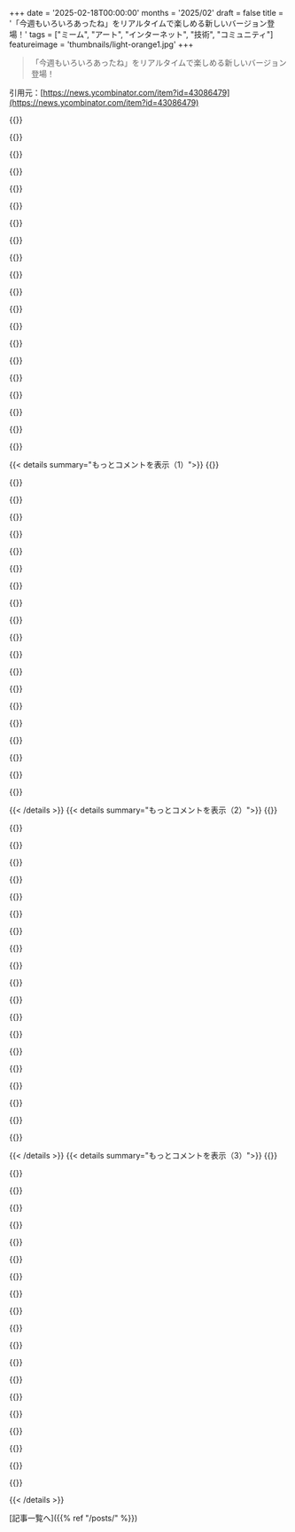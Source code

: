 +++
date = '2025-02-18T00:00:00'
months = '2025/02'
draft = false
title = '「今週もいろいろあったね」をリアルタイムで楽しめる新しいバージョン登場！'
tags = ["ミーム", "アート", "インターネット", "技術", "コミュニティ"]
featureimage = 'thumbnails/light-orange1.jpg'
+++

> 「今週もいろいろあったね」をリアルタイムで楽しめる新しいバージョン登場！

引用元：[https://news.ycombinator.com/item?id=43086479](https://news.ycombinator.com/item?id=43086479)

{{<matomeQuote body="これはまじで最高だね！もしまだ遊び足りないなら、動的にしていつも正確に表示できるようにしようよ。最小の「未完了」な単位で時間を表示して、12月31日の夜はTintinが何も言わないようにしよう。夜は週を選んで、週が終わると月を選び、月が終わると年を選んで、年の終わりにはフォールバック。" userName="isoprophlex" createdAt="2025-02-18T12:12:58" color="#785bff">}}

{{<matomeQuote body="いいアイデアだね！ミームの本来の意図を保つことになるから、イベントに基づいて「長く感じているほどは経っていない」って伝えられる。今のままだと、「今日は何曜日 / 金曜日」って見ると、本質から外れちゃうよね。" userName="kemayo" createdAt="2025-02-18T16:17:18" color="#785bff">}}

{{<matomeQuote body="年末に選ぶのは10年だね。2030年の12月31日はすごいことになると思う。" userName="ritcgab" createdAt="2025-02-18T18:53:26" color="">}}

{{<matomeQuote body="まさに世紀の変わり目だね。" userName="unoti" createdAt="2025-02-18T20:02:35" color="">}}

{{<matomeQuote body="素晴らしい提案だし、ありがとう！" userName="dlazaro" createdAt="2025-02-18T12:17:09" color="">}}

{{<matomeQuote body="＞現在の時間はリクエストのIPを元にCloudflare Workerで決定される。IPを使って時間を知る理由がわからなくて混乱してたよ。地理的にIPをロケートして、クライアントのタイムゾーンを確認して、サーバー時刻をユーザーのローカル時間に変換してるんだよね？標準のリクエストヘッダーでローカルタイムのTZを指定できたらいいなぁ。今回の作品は素晴らしいけど、今Tintinがトレンドってのはどういうこと？すごい数のTintin関連コンテンツを目にしてるんだけど。" userName="FearNotDaniel" createdAt="2025-02-18T09:09:29" color="#ff33a1">}}

{{<matomeQuote body="＞Tintinが今トレンドの理由は、キャラクターが2025年1月に多くの国でパブリックドメインに入るからだよ。この「何て週なんだ」は1930年のアルバム（『金のクレイフィッシュ』）からのもので、パブリックドメインの一部だからこういうミームジェネレーターで合法的に使えるんだ。EUでは状況が違うけどね。Hergéは1983年に亡くなってて、彼の作品は死後75年間の保護があると聞いてる。" userName="pavlov" createdAt="2025-02-18T10:14:18" color="#38d3d3">}}

{{<matomeQuote body="＞Tintinが2025年1月に多くの国でパブリックドメインになるって聞いたけど、アメリカだけなのかな？元々の出版がベルギーだし、ほとんどの国は作者の死後で判断するって思うんだが、ちょっと不安。" userName="zinekeller" createdAt="2025-02-18T11:04:57" color="">}}

{{<matomeQuote body="更新：WikipediaのTintinファイルに関する著作権ノートは予想外の内容だった。<br>著作権の形式に従わず、1909年7月1日以降に初めて公開された作品は9th Circuitでパブリックドメインではない場合があるとされている。これが維持された場合、アメリカではパブリックドメインではない可能性があるかもしれない。" userName="zinekeller" createdAt="2025-02-18T13:16:06" color="#ff5733">}}

{{<matomeQuote body="パブリックドメインになると、そのIPをネタにする可能性が下がるんだよね。" userName="pr353n747-0n83" createdAt="2025-02-18T19:41:37" color="">}}

{{<matomeQuote body="クライアント側でセリフの吹き出しを計算することもできるかもね…" userName="kleiba" createdAt="2025-02-18T09:42:53" color="">}}

{{<matomeQuote body="そうだけど、どうやら<br>＞”JavaScriptはブラウザに送られない。”はデザイン上の目標みたい。JSなしでは無理かも、特にSVGの中では。" userName="berkes" createdAt="2025-02-18T09:51:52" color="">}}

{{<matomeQuote body="そう、それがデザイン目標だったね！サーバー側で時間を設定する必要があるけど、クライアント側でCSSだけで時間を更新するのは技術的には可能かもしれない。" userName="dlazaro" createdAt="2025-02-18T11:18:35" color="">}}

{{<matomeQuote body="間違ったデザイン目標だと思うな。正確さの方が重要だし、プロキシのせいでNYのサーバーを通ってるから5時間ずれてる。IPアドレスから物理的位置を正確に特定するのは難しいと思うよ。" userName="lordmauve" createdAt="2025-02-18T14:00:04" color="#ff5733">}}

{{<matomeQuote body="自分の電話がモロッコに接続して時計が更新されたおかげでバスを逃したんだ、ビーチにいたのに。妙なことに、マラガの近くだったのに、そんなに近くなかったのに。" userName="l1ng0" createdAt="2025-02-20T03:49:15" color="">}}

{{<matomeQuote body="このコメントがユニークなミーム生成器の上にあるのが面白いよね。『What a day, huh?』ミームで時間を把握して面接に遅れた人がいたら可笑しい。" userName="tdeck" createdAt="2025-02-18T22:28:13" color="">}}

{{<matomeQuote body="面白いアイデアだね…時間に合わせたミームを表示する壁掛け時計。" userName="mNovak" createdAt="2025-02-18T22:44:39" color="">}}

{{<matomeQuote body="（考えを巡らせて）こうアプローチするかな：<br>- puppeteerを使ってサーバー側でページをレンダリングし、getClientRect/calcでサイズを適用してマークアップを出力するか、<br>- HTML + CSSで吹き出しを描写するか。" userName="rpastuszak" createdAt="2025-02-18T10:56:56" color="">}}

{{<matomeQuote body="“今夜：Orange Redditが普通の人なら七つのPNGファイルとgetDay()で作るミームサイトを過剰設計する。”" userName="encom" createdAt="2025-02-18T17:11:53" color="">}}

{{<matomeQuote body="今は笑ってるかもしれないけど、Orange Websiteの精神に従って、そのノウハウを活かしてモートを築いてるよ。" userName="rpastuszak" createdAt="2025-02-18T18:13:11" color="">}}

{{< details summary="もっとコメントを表示（1）">}}
{{<matomeQuote body="WASMはJSに含まれるのか、JSなしで動くことができるのかって聞くのはちょっと横道に逸れてるのかな？2000年代にはFlashやSilverlight、Javaなんかもあったけど、今はその時代は終わったしな。" userName="Cthulhu_" createdAt="2025-02-18T11:48:57" color="">}}

{{<matomeQuote body="それは横道に逸れてないし、いい質問だと思う。WASMはブラウザ上で”正しくやる”大チャンスを与えてくれる。JSの問題をどう解決するか、WASMのランタイムやサンドボックスについての議論がもっとあってもいいよな。" userName="berkes" createdAt="2025-02-19T10:56:45" color="#785bff">}}

{{<matomeQuote body="＞”そのリクエストヘッダーがあったらローカルタイムのTZを指定できていいな。”この情報もフィンガープリンティングに使われるよね。Chromeは気にしないだろうけど、FirefoxやSafariは気にしてると思う。" userName="RicoElectrico" createdAt="2025-02-18T09:20:38" color="">}}

{{<matomeQuote body="それってもうあるんじゃない？少なくともJSでは。Firefoxの“resist fingerprinting”はフィンガープリンティングを防ぐために色んなことをしてるよ。大体は問題にならないけど、たまにWordleの問題を開こうとするとうまくいかないこともある。" userName="snailmailman" createdAt="2025-02-18T09:56:14" color="">}}

{{<matomeQuote body="その通り。でも、プライバシー重視の視点で言うと、サーバーがIPアドレスから精度高く位置情報を取得しなくても、表示するタイムゾーンを知ることができるってことだ。" userName="FearNotDaniel" createdAt="2025-02-18T13:47:05" color="#38d3d3">}}

{{<matomeQuote body="この議論はGoogleのPrivacy Sandboxがトラッキングを減らすって言うのと同じ位成り立たないと思う。IPはまだ使えるから、悪意のあるサイトは思い通りに利用するだろうし、追加のタイムゾーンヘッダーがトラッキングを減らすわけじゃない。" userName="account42" createdAt="2025-02-19T14:03:49" color="">}}

{{<matomeQuote body="ほとんどの人にはこの情報はIPに含まれてるよね。" userName="asddubs" createdAt="2025-02-18T09:57:17" color="">}}

{{<matomeQuote body="ユーザーのローカルタイムゾーンはIPにどう含まれるの？IPアドレスから位置を得るのにGeo IPルックアップが必要だし、タイムゾーンデータベースで調べる必要がある。これ以外に何か見落としてる？" userName="FearNotDaniel" createdAt="2025-02-18T13:35:00" color="">}}

{{<matomeQuote body="君が言いたいことがよく分からないんだけど、言葉の使い方について話してるだけなの？それとも何か反対してるの？" userName="asddubs" createdAt="2025-02-18T23:34:15" color="">}}

{{<matomeQuote body="クライアントサイドでは大部分のフィンガープリンティングが行われるって聞く。正直、もう無理な気がするから、みんなにユニークなオンラインIDを割り振ればいいと思う。" userName="eknkc" createdAt="2025-02-18T11:17:18" color="">}}

{{<matomeQuote body="自分が諦めたからって、みんなを引きずり込まないでほしいな。最近のHNの投稿も参考になるよ。https://news.ycombinator.com/item?id=43083151" userName="latexr" createdAt="2025-02-18T13:14:36" color="">}}

{{<matomeQuote body="オプトアウトとかオプトインにすれば、プライバシーを気にするちょうど6人だけが希望どおりにできると思う。" userName="lgas" createdAt="2025-02-18T09:33:19" color="">}}

{{<matomeQuote body="でも、オフにすると、プライバシーを気にする人たちのデータポイントになるから、逆効果かもね。" userName="timlyo" createdAt="2025-02-18T09:47:32" color="">}}

{{<matomeQuote body="プライバシーを開示したくない人のために、デフォルトでGMTを使うのがいいんじゃない？" userName="oneeyedpigeon" createdAt="2025-02-18T10:31:47" color="">}}

{{<matomeQuote body="世間一般のIPと違うGMTを使うのは、単にIPだけよりも多くの情報を提供することになる。" userName="account42" createdAt="2025-02-19T14:07:35" color="">}}

{{<matomeQuote body="こういうヘッダーは既にあると思ってたけど、RFC2616では”全てのHTTP日時スタンプは例外なくグリニッジ標準時(GMT)で表現されるべき”って書いてある。別のTZヘッダーがあれば便利だと思う。" userName="oneeyedpigeon" createdAt="2025-02-18T10:30:33" color="#38d3d3">}}

{{<matomeQuote body="HTTPの日付フォーマットの話はちょっと別で、文書の後半ではHTTPメッセージ内での形式の話をしてるから、ページの表示とは関係ないんだ。だから、UTCをどこでも使うのが理にかなってる。" userName="FearNotDaniel" createdAt="2025-02-18T13:44:11" color="">}}

{{<matomeQuote body="ユーザーが自分のタイムゾーンを選べるようなGETパラメータにしたらいいんじゃない？" userName="jraph" createdAt="2025-02-18T10:12:33" color="">}}

{{<matomeQuote body="ユーザーがサインアップ時に選んだタイムゾーンを覚えるアカウントを作るって手もあるよね。" userName="account42" createdAt="2025-02-19T14:00:22" color="">}}

{{<matomeQuote body="やっと気づいたけど、このミームは元のコミックを改変した画像なんだね。スピーチバブルが原作に比べてちょっときれい過ぎるな。" userName="Svip" createdAt="2025-02-18T09:35:01" color="#45d325">}}


{{< /details >}}
{{< details summary="もっとコメントを表示（2）">}}
{{<matomeQuote body="バブルのサイズを適切にして、背景を滑らかにしたバージョンを作るか考えてるけど、そうすると’ミーム感’がなくなるかも。元の背景がTumblrで生まれたフォーマットのだからそのままにしたよ。" userName="dlazaro" createdAt="2025-02-18T11:27:47" color="">}}

{{<matomeQuote body="Hergéはディテールにすごくこだわった。私もTinTinのコミックを持ってるけど、言語によって文字数が全然違うから、レイアウトやスピーチバブルのバランスも重要なんだよね。" userName="berkes" createdAt="2025-02-18T13:47:08" color="#ff5733">}}

{{<matomeQuote body="ブラウザが自動で更新するには、<meta http-equiv='Refresh'>タグを使うといいよ。N秒後に自動更新するんだ。" userName="cprecioso" createdAt="2025-02-18T08:32:05" color="">}}

{{<matomeQuote body="W3Cはこれをずっと前に非推奨にしてるよ：" userName="panki27" createdAt="2025-02-18T11:01:10" color="">}}

{{<matomeQuote body="どうせブラウザはインターネットが続く限りこれをサポートしそう。" userName="code_biologist" createdAt="2025-02-18T11:23:34" color="">}}

{{<matomeQuote body="まあ、HTML6が後方互換性ない限り、これは長くサポートされるだろうね。" userName="Cthulhu_" createdAt="2025-02-18T11:47:00" color="">}}

{{<matomeQuote body="それでも、ブラウザはHTML5をインターネットの終わりまでサポートし続けるだろうよ。" userName="account42" createdAt="2025-02-19T14:08:40" color="">}}

{{<matomeQuote body="確かにウェブアプリには良くないけど、こういうおもちゃみたいなプロジェクトなら、JSなしでも十分だよ。使えなくなっても大した問題じゃないしね。" userName="cprecioso" createdAt="2025-02-18T11:24:04" color="">}}

{{<matomeQuote body="それって、俺も「Refresh」HTTPヘッダーを送信すればいいの？" userName="9dev" createdAt="2025-02-18T09:34:18" color="">}}

{{<matomeQuote body="そうだよ。<br>https://developer.mozilla.org/en-US/docs/Web/HTTP/Headers/Re...<br>同じように、`Link: foo.css; rel=stylesheet`を使ってスタイルシートを指定できるんだ。<br>https://developer.mozilla.org/en-US/docs/Web/HTTP/Headers/Li..." userName="greyface-" createdAt="2025-02-18T09:43:07" color="#45d325">}}

{{<matomeQuote body="残念ながら、これってFirefoxだけでしか動かないんだ。でも、すごい変なことができるよ。<br>https://www.5snb.club/pages/contentlesshtml/（<br>https://news.ycombinator.com/item?id=42234837）" userName="notpushkin" createdAt="2025-02-18T11:41:45" color="">}}

{{<matomeQuote body="なんかこれ、昔のインターネットを思い出させるなあ。あの頃はランダムで役に立たないけど面白いコンテンツがいっぱいあった。やっぱり一番面白いのって、あんまり意味がないことが多いよね。" userName="latedog" createdAt="2025-02-18T11:03:20" color="">}}

{{<matomeQuote body="「Single-serving site」って言葉がいいよ。初期のインターネットで一番楽しかった部分だと思う。<br>https://en.wikipedia.org/wiki/Single-serving_site" userName="fckgw" createdAt="2025-02-18T15:40:29" color="#45d325">}}

{{<matomeQuote body="「役に立たない」って何言ってんの？これ、全然仕事のSlackチャンネルでスパムとして使えるじゃん。" userName="executesorder66" createdAt="2025-02-18T12:40:32" color="">}}

{{<matomeQuote body="Slackチャンネルを言ってるなら、同じ「初期インターネット」って言い方はしてないと思うよ（笑）" userName="hnaccount_rng" createdAt="2025-02-18T14:56:45" color="">}}

{{<matomeQuote body="たぶん、みんな「役に立たない」って部分に反応してるだけだと思うけど、あの頃はSlackじゃなくて、IRCやメールとか使ってたはずだよ。" userName="Ensorceled" createdAt="2025-02-18T15:34:40" color="">}}

{{<matomeQuote body="スレッドの他のコメントを見ればわかると思うけど、「役に立たない」って部分だけには答えてたんだ。でも、Slackの代わりにIRCやメール、昔の職場で使ってたものに置き換えてくれ。" userName="executesorder66" createdAt="2025-02-18T18:50:53" color="">}}

{{<matomeQuote body="残念ながら、これ正真正銘の画像じゃなくて、HTMLのSVGで作られてるから、チャットに画像をそのままコピー＆ペーストはできないんだよね。" userName="ghayes" createdAt="2025-02-18T18:47:01" color="">}}

{{<matomeQuote body="後から気づいたけど、スクリーンショットを手動で撮ってjpgにするか、リンクを送った方がいいかも。" userName="executesorder66" createdAt="2025-02-18T18:53:07" color="">}}

{{<matomeQuote body="Stumbleはアルゴリズムが絶妙だったんだ。孤独な思考から少しだけ抜け出すための無限フィードがあって、でも有毒なコミュニティはなかったからいい感じだった。" userName="reverendsteveii" createdAt="2025-02-18T14:05:30" color="">}}


{{< /details >}}
{{< details summary="もっとコメントを表示（3）">}}
{{<matomeQuote body="やっぱりウェブを殺したのはGoogleとFacebookだよね。後者は本当のアイデンティティをもたらして、自由なインターネットを壊した。もはやインターネットは探索や学びの仮想空間じゃなくて、現実世界とつながってしまった。" userName="ilrwbwrkhv" createdAt="2025-02-18T16:20:36" color="#785bff">}}

{{<matomeQuote body="本当のアイデンティティがインターネットを壊したわけじゃなくて、数社が作り上げた中毒性の完璧な処方が原因だよ。まるでオピウム窟みたいになった。" userName="herval" createdAt="2025-02-18T16:42:00" color="#ff5733">}}

{{<matomeQuote body="匿名だったら、企業が中毒性を完璧にするのはもっと難しかったと思う。" userName="ilrwbwrkhv" createdAt="2025-02-18T16:58:34" color="">}}

{{<matomeQuote body="昔もちゃんとしたアイデンティティはあったし、ニックネームを使ってたから、それがターゲティングには十分だったんだ。" userName="SiempreViernes" createdAt="2025-02-18T17:01:28" color="">}}

{{<matomeQuote body="Tiktokは完全に匿名だし、RedditやCandy Crushも同じだよね。投稿する時に顔見せる人もいるけど。" userName="herval" createdAt="2025-02-18T18:04:25" color="">}}

{{<matomeQuote body="インターネットが私たちの日常生活に影響を与えるべきではなかったって？全然現実的じゃないね。テレビや電話はどうなの？技術は中立的で、使い方が大事なのに、インターネットだけ特別なのはおかしいよね。" userName="dingnuts" createdAt="2025-02-18T18:03:11" color="#ff5733">}}

{{<matomeQuote body="BBSは私の日常には関係なかったな。誰もBig BBSで働いてないし、モデムでメッセージを投稿するのがビジネスになるような文化もなかった。当時がインターネットの理想系だったと思う。今は汚れた状況。" userName="singleshot_" createdAt="2025-02-18T18:29:12" color="#ff5733">}}

{{<matomeQuote body="Facebookみたいなサイトは、コロラド川の水を引くようなもんだね。かつては古代のナイルデルタみたいだったのに、今じゃ海に届く水はほとんど残ってない。生態系が崩れていく。" userName="asdff" createdAt="2025-02-18T18:38:53" color="">}}

{{<matomeQuote body="Kagi Small Webは面白いよ！昔のStumbleUponを思い出した。詳しくはここで：https://kagi.com/smallweb<br>もっと読みたいなら：https://blog.kagi.com/small-web" userName="cosmotron" createdAt="2025-02-18T17:45:30" color="#45d325">}}

{{<matomeQuote body="Wibyもオススメ！https://wiby.me" userName="Apocryphon" createdAt="2025-02-18T18:10:10" color="">}}

{{<matomeQuote body="ああ、インターネットの黄金時代だったね。ドメインを売却したり、少し変わったみたい。今のバージョンは monetizationが簡単だと思う。" userName="lippihom" createdAt="2025-02-18T13:27:49" color="">}}

{{<matomeQuote body="最近、https://clicktheredbutton.comがリファラー分析でよく見かける。StumbleUponを使用したことがないからどれだけ機能があるのかは分からないけど、面白いサイトはあるみたい。" userName="matteason" createdAt="2025-02-18T13:39:30" color="">}}

{{<matomeQuote body="え、StumbleUponって閉鎖しちゃったの？知らなかった。残念だな、あのサイトは良かった。" userName="arrowsmith" createdAt="2025-02-18T12:41:51" color="">}}

{{<matomeQuote body="嬉しいな、そう言ってもらえると！" userName="dlazaro" createdAt="2025-02-18T11:36:46" color="#45d325">}}

{{<matomeQuote body="お前の cosmic clock は使えないってこと？ https://cosmic-clock.vercel.app まあ自分のために遊びで作ったんだけどな。他の国の時間とかチェックしてないし、VPN使っても時間は現地（インディア）で変わらないみたい。p5とJS使って二つの時間表示してるけど。" userName="waonderer" createdAt="2025-02-19T03:00:13" color="">}}

{{<matomeQuote body="＞「非使用可能」<br>https://tintin.dlazaro.ca/day は使える時計に簡単にできそうだな。ちょっと残念なのは、分が経過したときに自動で更新されてないこと。" userName="yencabulator" createdAt="2025-02-19T16:57:29" color="">}}

{{<matomeQuote body="アートの一形態だね。" userName="jraph" createdAt="2025-02-18T11:22:31" color="">}}

{{<matomeQuote body="Zombocomでは何でもできるんだ。限界は自分自身だけ。Zombocomで無限の可能性がある！" userName="staplung" createdAt="2025-02-18T18:09:51" color="">}}

{{<matomeQuote body="＞「限界は自分自身だけ」<br>落ち込んでる時にそんなこと言わなくても…。勇気を持って何もできないって認めるのって大変だから！" userName="dylan604" createdAt="2025-02-18T18:52:22" color="">}}

{{<matomeQuote body="もっとクリックしたいな。OPは別のバージョンについて言ってるけど、繋がってないな（特にモバイルでは）。ハイパーリンクがWWWの美学だから。それがなければ理由が明白にわからない。頭を悩ませるよ。" userName="xtiansimon" createdAt="2025-02-18T12:55:38" color="">}}


{{< /details >}}


[記事一覧へ]({{% ref "/posts/" %}})
